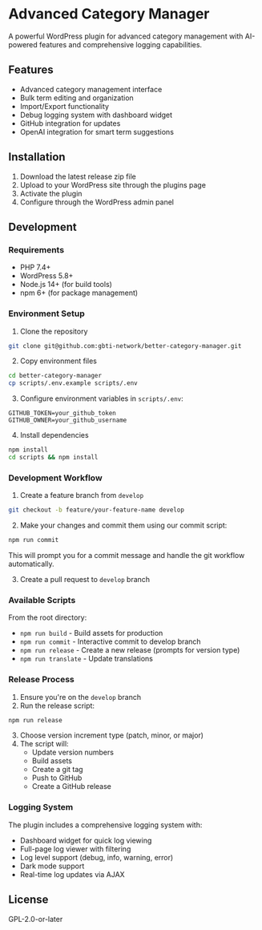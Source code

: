 # Advanced Category Manager

A powerful WordPress plugin for advanced category management with AI-powered features and comprehensive logging capabilities.

## Features

- Advanced category management interface
- Bulk term editing and organization
- Import/Export functionality
- Debug logging system with dashboard widget
- GitHub integration for updates
- OpenAI integration for smart term suggestions

## Installation

1. Download the latest release zip file
2. Upload to your WordPress site through the plugins page
3. Activate the plugin
4. Configure through the WordPress admin panel

## Development

### Requirements

- PHP 7.4+
- WordPress 5.8+
- Node.js 14+ (for build tools)
- npm 6+ (for package management)

### Environment Setup

1. Clone the repository
```bash
git clone git@github.com:gbti-network/better-category-manager.git
```

2. Copy environment files
```bash
cd better-category-manager
cp scripts/.env.example scripts/.env
```

3. Configure environment variables in `scripts/.env`:
```
GITHUB_TOKEN=your_github_token
GITHUB_OWNER=your_github_username
```

4. Install dependencies
```bash
npm install
cd scripts && npm install
```

### Development Workflow

1. Create a feature branch from `develop`
```bash
git checkout -b feature/your-feature-name develop
```

2. Make your changes and commit them using our commit script:
```bash
npm run commit
```
This will prompt you for a commit message and handle the git workflow automatically.

3. Create a pull request to `develop` branch

### Available Scripts

From the root directory:

- `npm run build` - Build assets for production
- `npm run commit` - Interactive commit to develop branch
- `npm run release` - Create a new release (prompts for version type)
- `npm run translate` - Update translations

### Release Process

1. Ensure you're on the `develop` branch
2. Run the release script:
```bash
npm run release
```
3. Choose version increment type (patch, minor, or major)
4. The script will:
   - Update version numbers
   - Build assets
   - Create a git tag
   - Push to GitHub
   - Create a GitHub release

### Logging System

The plugin includes a comprehensive logging system with:
- Dashboard widget for quick log viewing
- Full-page log viewer with filtering
- Log level support (debug, info, warning, error)
- Dark mode support
- Real-time log updates via AJAX

## License

GPL-2.0-or-later